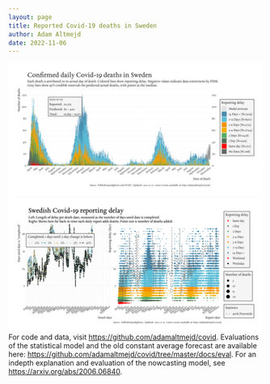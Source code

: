 ```yaml
---
layout: page
title: Reported Covid-19 deaths in Sweden
author: Adam Altmejd
date: 2022-11-06
---
```


![Graph of Swedish Covid-19 deaths with reporting delay.](deaths_lag_sweden_2022-11-06.png "Swedish Covid-19 deaths.")
![Graph of Swedish Covid-19 reporting delay in daily deaths.](lag_trend_sweden_2022-11-06.png "Trend in Swedish Covid-19 mortality reporting delay.")
For code and data, visit <https://github.com/adamaltmejd/covid>.
Evaluations of the statistical model and the old constant average forecast are available here: <https://github.com/adamaltmejd/covid/tree/master/docs/eval>.
For an indepth explanation and evaluation of the nowcasting model, see <https://arxiv.org/abs/2006.06840>.
